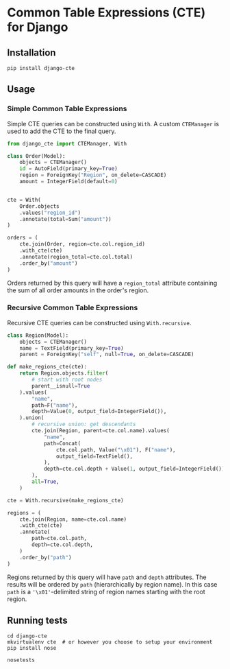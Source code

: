 # Common Table Expressions (CTE) for Django

## Installation
```
pip install django-cte
```


## Usage

### Simple Common Table Expressions

Simple CTE queries can be constructed using `With`. A custom `CTEManager` is
used to add the CTE to the final query.

```py
from django_cte import CTEManager, With

class Order(Model):
    objects = CTEManager()
    id = AutoField(primary_key=True)
    region = ForeignKey("Region", on_delete=CASCADE)
    amount = IntegerField(default=0)


cte = With(
    Order.objects
    .values("region_id")
    .annotate(total=Sum("amount"))
)

orders = (
    cte.join(Order, region=cte.col.region_id)
    .with_cte(cte)
    .annotate(region_total=cte.col.total)
    .order_by("amount")
)
```

Orders returned by this query will have a `region_total` attribute containing
the sum of all order amounts in the order's region.


### Recursive Common Table Expressions

Recursive CTE queries can be constructed using `With.recursive`.

```py
class Region(Model):
    objects = CTEManager()
    name = TextField(primary_key=True)
    parent = ForeignKey("self", null=True, on_delete=CASCADE)

def make_regions_cte(cte):
    return Region.objects.filter(
        # start with root nodes
        parent__isnull=True
    ).values(
        "name",
        path=F("name"),
        depth=Value(0, output_field=IntegerField()),
    ).union(
        # recursive union: get descendants
        cte.join(Region, parent=cte.col.name).values(
            "name",
            path=Concat(
                cte.col.path, Value("\x01"), F("name"),
                output_field=TextField(),
            ),
            depth=cte.col.depth + Value(1, output_field=IntegerField()),
        ),
        all=True,
    )

cte = With.recursive(make_regions_cte)

regions = (
    cte.join(Region, name=cte.col.name)
    .with_cte(cte)
    .annotate(
        path=cte.col.path,
        depth=cte.col.depth,
    )
    .order_by("path")
)
```

Regions returned by this query will have `path` and `depth` attributes. The
results will be ordered by `path` (hierarchically by region name). In this case
`path` is a `'\x01'`-delimited string of region names starting with the root
region.


## Running tests

```
cd django-cte
mkvirtualenv cte  # or however you choose to setup your environment
pip install nose

nosetests
```
